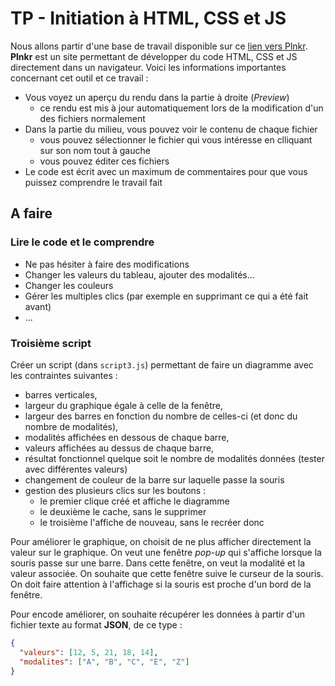 # TP - Initiation à HTML, CSS et JS 

Nous allons partir d'une base de travail disponible sur ce [lien vers Plnkr](http://embed.plnkr.co/7pv3ri/preview). **Plnkr** est un site permettant de développer du code HTML, CSS et JS directement dans un navigateur. Voici les informations importantes concernant cet outil et ce travail :

- Vous voyez un aperçu du rendu dans la partie à droite (*Preview*)
    - ce rendu est mis à jour automatiquement lors de la modification d'un des fichiers normalement
- Dans la partie du milieu, vous pouvez voir le contenu de chaque fichier
    - vous pouvez sélectionner le fichier qui vous intéresse en clliquant sur son nom tout à gauche
    - vous pouvez éditer ces fichiers 
- Le code est écrit avec un maximum de commentaires pour que vous puissez comprendre le travail fait

## A faire

### Lire le code et le comprendre

- Ne pas hésiter à faire des modifications 
- Changer les valeurs du tableau, ajouter des modalités...
- Changer les couleurs 
- Gérer les multiples clics (par exemple en supprimant ce qui a été fait avant)
- ...

### Troisième script

Créer un script (dans `script3.js`) permettant de faire un diagramme avec les contraintes suivantes :

- barres verticales, 
- largeur du graphique égale à celle de la fenêtre,
- largeur des barres en fonction du nombre de celles-ci (et donc du nombre de modalités),
- modalités affichées en dessous de chaque barre,
- valeurs affichées au dessus de chaque barre,
- résultat fonctionnel quelque soit le nombre de modalités données (tester avec
  différentes valeurs)
- changement de couleur de la barre sur laquelle passe la souris
- gestion des plusieurs clics sur les boutons :
  - le premier clique créé et affiche le diagramme
  - le deuxième le cache, sans le supprimer
  - le troisième l'affiche de nouveau, sans le recréer donc

Pour améliorer le graphique, on choisit de ne plus afficher directement la
valeur sur le graphique. On veut une fenêtre *pop-up* qui s'affiche lorsque la
souris passe sur une barre. Dans cette fenêtre, on veut la modalité et la valeur
associée. On souhaite que cette fenêtre suive le curseur de la souris. On doit
faire attention à l'affichage si la souris est proche d'un bord de la fenêtre.

Pour encode améliorer, on souhaite récupérer les données à partir d'un fichier
texte au format **JSON**, de ce type :
```json
{
  "valeurs": [12, 5, 21, 18, 14],
  "modalites": ["A", "B", "C", "E", "Z"]
}
```
